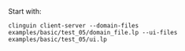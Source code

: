 Start with:

```
clinguin client-server --domain-files examples/basic/test_05/domain_file.lp --ui-files examples/basic/test_05/ui.lp
```
